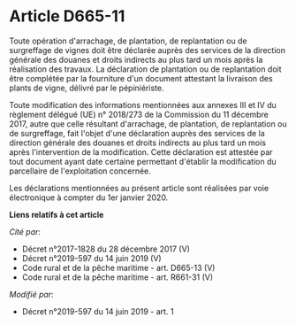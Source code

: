 # Article D665-11

Toute opération d'arrachage, de plantation, de replantation ou de surgreffage de vignes doit être déclarée auprès des
services de la direction générale des douanes et droits indirects au plus tard un mois après la réalisation des travaux. La
déclaration de plantation ou de replantation doit être complétée par la fourniture d'un document attestant la livraison des
plants de vigne, délivré par le pépiniériste.

Toute modification des informations mentionnées aux annexes III et IV du règlement délégué (UE) n° 2018/273 de la Commission
du 11 décembre 2017, autre que celle résultant d'arrachage, de plantation, de replantation ou de surgreffage, fait l'objet
d'une déclaration auprès des services de la direction générale des douanes et droits indirects au plus tard un mois après
l'intervention de la modification. Cette déclaration est attestée par tout document ayant date certaine permettant d'établir
la modification du parcellaire de l'exploitation concernée.

Les déclarations mentionnées au présent article sont réalisées par voie électronique à compter du 1er janvier 2020.

**Liens relatifs à cet article**

_Cité par_:

  - Décret n°2017-1828 du 28 décembre 2017 (V)
  - Décret n°2019-597 du 14 juin 2019 (V)
  - Code rural et de la pêche maritime - art. D665-13 (V)
  - Code rural et de la pêche maritime - art. R661-31 (V)

_Modifié par_:

  - Décret n°2019-597 du 14 juin 2019 - art. 1
